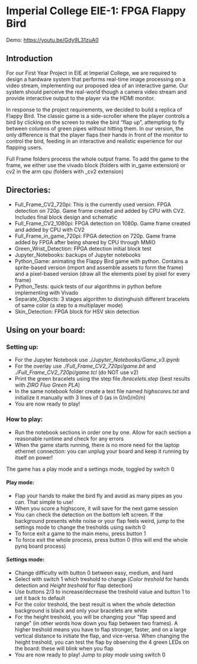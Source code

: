 # Imperial College EIE-1: FPGA Flappy Bird

Demo: https://youtu.be/Gdy9L31zuA0

## Introduction

For our First Year Project in EIE at Imperial College, we are required to design a hardware system that performs real-time image processing on a video stream, implementing our proposed idea of an interactive game. Our system should perceive the real-world though a camera video stream and provide interactive output to the player via the HDMI monitor.

In response to the project requirements, we decided to build a replica of Flappy Bird. The classic game is a side-scroller where the player controls a bird by clicking on the screen to make the bird “flap up”, attempting to fly between columns of green pipes without hitting them. In our version, the only difference is that the player flaps their hands in front of the monitor to control the bird, feeding in an interactive and realistic experience for our flapping users.

Full Frame folders process the whole output frame. To add the game to the frame, we either use the vivado block (folders with in_game extension) or cv2 in the arm cpu (folders with \_cv2 extension)

## Directories:
- Full_Frame_CV2_720pi: This is the currently used version. FPGA detection on 720p. Game frame created and added by CPU with CV2. Includes final block design and schematic
- Full_Frame_CV2_1080pi: FPGA detection on 1080p. Game frame created and added by CPU with CV2
- Full_Frame_in_game_720pi: FPGA detection on 720p. Game frame added by FPGA after being shared by CPU through MMIO
- Green_Wrist_Detection: FPGA detection initial block test
- Jupyter_Notebooks: backups of Jupyter notebooks
- Python_Game: animating the Flappy Bird game with python. Contains a sprite-based version (import and assemble assets to form the frame) and a pixel-based version (draw all the elements pixel by pixel for every frame)
- Python_Tests: quick tests of our algorithms in python before implementing with Vivado
- Separate_Objects: 3 stages algorithm to distinghuish different bracelets of same color (a step to a multiplayer mode)
- Skin_Detection: FPGA block for HSV skin detection

## Using on your board:

### Setting up: 

- For the Jupyter Notebook use _./Jupyter_Notebooks/Game_v3.ipynb_
- For the overlay use _./Full_Frame_CV2_720pi/game.bit_ and _./Full_Frame_CV2_720pi/game.tcl_ (do NOT use v2)
- Print the green bracelets using the step file _/bracelets.step_ (best results with _ZIRO Fluo Green PLA_)
- In the same notebook folder create a text file named _highscores.txt_ and initialize it manually with 3 lines of 0 (as in 0/n0/n0/n)
- You are now ready to play!



### How to play:

- Run the notebook sections in order one by one. Allow for each section a reasonable runtime and check for any errors
- When the game starts running, there is no more need for the laptop ethernet connection: you can unplug your board and keep it running by itself on power!

The game has a play mode and a settings mode, toggled by switch 0

#### Play mode:

- Flap your hands to make the bird fly and avoid as many pipes as you can. That simple to use!
- When you score a highscore, it will save for the next game session
- You can check the detection on the bottom left screen. If the background presents white noise or your flap feels weird, jump to the settings mode to change the tresholds using switch 0
- To force exit a game to the main menu, press button 1
- To force exit the whole process, press button 0 (this will end the whole pynq board process)

#### Settings mode:

- Change difficulty with button 0 between easy, medium, and hard
- Select with switch 1 which treshold to change (_Color treshold_ for hands detection and _Height treshold_ for flap detection)
- Use buttons 2/3 to increase/decrease the treshold value and button 1 to set it back to default
- For the color treshold, the best result is when the whole detection background is black and only your bracelets are white
- For the height treshold, you will be changing your "flap speed and range" (in other words how down you flap between two frames). A higher treshold means you have to flap stronger, faster, and on a large vertical distance to initiate the flap, and vice-versa. When changing the height treshold, you can test the flap by observing the 4 green LEDs on the board: these will blink when you flap
- You are now ready to play! Jump to _play mode_ using switch 0




